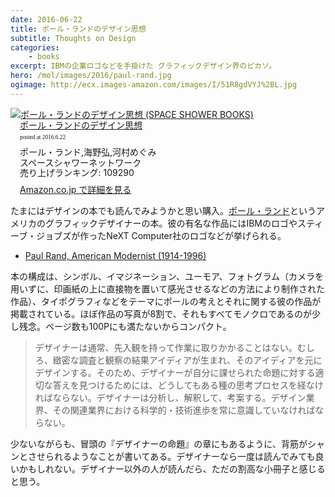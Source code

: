 ```yaml
---
date: 2016-06-22
title: ポール・ランドのデザイン思想
subtitle: Thoughts on Design
categories: 
    - books
excerpt: IBMの企業ロゴなどを手掛けた グラフィックデザイン界のピカソ。
hero: /mol/images/2016/paul-rand.jpg
ogimage: http://ecx.images-amazon.com/images/I/51R8gdVYJ%2BL.jpg
---
```

<div class="azlink-box"><div class="azlink-image" style="float:left"><a href="http://www.amazon.co.jp/exec/obidos/ASIN/4907435444/warikiru-22/ref=nosim/" name="azlinklink" target="_blank" rel="nofollow"><img src="http://ecx.images-amazon.com/images/I/51R8gdVYJ%2BL._SL160_.jpg" alt="ポール・ランドのデザイン思想 (SPACE SHOWER BOOKS)" style="border:none" /></a></div><div class="azlink-info" style="float:left;margin-left:15px;line-height:120%"><div class="azlink-name" style="margin-bottom:10px;line-height:120%"><a href="http://www.amazon.co.jp/exec/obidos/ASIN/4907435444/warikiru-22/ref=nosim/" name="azlinklink" target="_blank" rel="nofollow">ポール・ランドのデザイン思想</a><div class="azlink-powered-date" style="font-size:7pt;margin-top:5px;font-family:verdana;line-height:120%">posted at 2016.6.22</div></div><div class="azlink-detail">ポール・ランド,海野弘,河村めぐみ<br />スペースシャワーネットワーク<br />売り上げランキング: 109290<br /></div><div class="azlink-review" style="margin-top:10px;margin-bottom:10px"></div><div class="azlink-link" style="margin-top:5px"><a href="http://www.amazon.co.jp/exec/obidos/ASIN/4907435444/warikiru-22/ref=nosim/" target="_blank" rel="nofollow">Amazon.co.jp で詳細を見る</a></div></div><div class="azlink-footer" style="clear:left"></div></div>

たまにはデザインの本でも読んでみようかと思い購入。[ポール・ランド](https://ja.wikipedia.org/wiki/%E3%83%9D%E3%83%BC%E3%83%AB%E3%83%BB%E3%83%A9%E3%83%B3%E3%83%89)というアメリカのグラフィックデザイナーの本。彼の有名な作品にはIBMのロゴやスティーブ・ジョブズが作ったNeXT Computer社のロゴなどが挙げられる。

- [Paul Rand, American Modernist (1914-1996)](http://www.paul-rand.com/)

本の構成は、シンボル、イマジネーション、ユーモア、フォトグラム（カメラを用いずに、印画紙の上に直接物を置いて感光させるなどの方法により制作された作品）、タイポグラフィなどをテーマにポールの考えとそれに関する彼の作品が掲載されている。ほぼ作品の写真が8割で、それもすべてモノクロであるのが少し残念。ページ数も100Pにも満たないからコンパクト。

> デザイナーは通常、先入観を持って作業に取りかかることはない。むしろ、緻密な調査と観察の結果アイディアが生まれ、そのアイディアを元にデザインする。そのため、デザイナーが自分に課せられた命題に対する適切な答えを見つけるためには、どうしてもある種の思考プロセスを経なければならない。デザイナーは分析し、解釈して、考案する。デザイン業界、その関連業界における科学的・技術進歩を常に意識していなければならない。

少ないながらも、冒頭の『デザイナーの命題』の章にもあるように、背筋がシャンとさせられるようなことが書いてある。デザイナーなら一度は読んでみても良いかもしれない。デザイナー以外の人が読んだら、ただの割高な小冊子と感じると思う。

